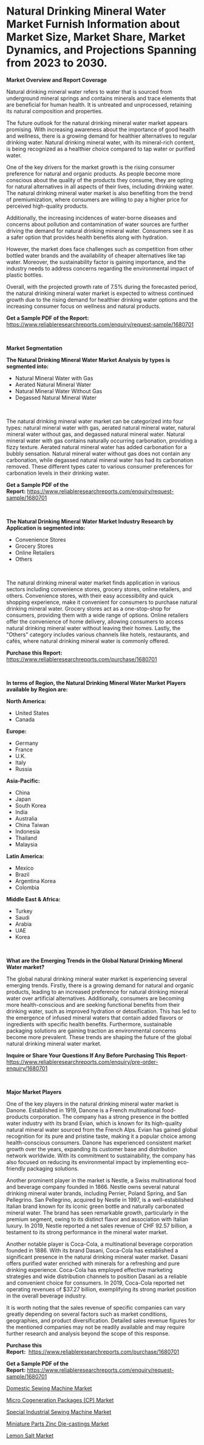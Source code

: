 <p><h1>Natural Drinking Mineral Water Market Furnish Information about Market Size, Market Share, Market Dynamics, and Projections Spanning from 2023 to 2030.</h1></p><p><strong>Market Overview and Report Coverage</strong></p>
<p><p>Natural drinking mineral water refers to water that is sourced from underground mineral springs and contains minerals and trace elements that are beneficial for human health. It is untreated and unprocessed, retaining its natural composition and properties.</p><p>The future outlook for the natural drinking mineral water market appears promising. With increasing awareness about the importance of good health and wellness, there is a growing demand for healthier alternatives to regular drinking water. Natural drinking mineral water, with its mineral-rich content, is being recognized as a healthier choice compared to tap water or purified water.</p><p>One of the key drivers for the market growth is the rising consumer preference for natural and organic products. As people become more conscious about the quality of the products they consume, they are opting for natural alternatives in all aspects of their lives, including drinking water. The natural drinking mineral water market is also benefiting from the trend of premiumization, where consumers are willing to pay a higher price for perceived high-quality products.</p><p>Additionally, the increasing incidences of water-borne diseases and concerns about pollution and contamination of water sources are further driving the demand for natural drinking mineral water. Consumers see it as a safer option that provides health benefits along with hydration.</p><p>However, the market does face challenges such as competition from other bottled water brands and the availability of cheaper alternatives like tap water. Moreover, the sustainability factor is gaining importance, and the industry needs to address concerns regarding the environmental impact of plastic bottles.</p><p>Overall, with the projected growth rate of 7.5% during the forecasted period, the natural drinking mineral water market is expected to witness continued growth due to the rising demand for healthier drinking water options and the increasing consumer focus on wellness and natural products.</p></p>
<p><strong>Get a Sample PDF of the Report:</strong> <a href="https://www.reliableresearchreports.com/enquiry/request-sample/1680701">https://www.reliableresearchreports.com/enquiry/request-sample/1680701</a></p>
<p>&nbsp;</p>
<p><strong>Market Segmentation</strong></p>
<p><strong>The Natural Drinking Mineral Water Market Analysis by types is segmented into:</strong></p>
<p><ul><li>Natural Mineral Water with Gas</li><li>Aerated Natural Mineral Water</li><li>Natural Mineral Water Without Gas</li><li>Degassed Natural Mineral Water</li></ul></p>
<p>&nbsp;</p>
<p><p>The natural drinking mineral water market can be categorized into four types: natural mineral water with gas, aerated natural mineral water, natural mineral water without gas, and degassed natural mineral water. Natural mineral water with gas contains naturally occurring carbonation, providing a fizzy texture. Aerated natural mineral water has added carbonation for a bubbly sensation. Natural mineral water without gas does not contain any carbonation, while degassed natural mineral water has had its carbonation removed. These different types cater to various consumer preferences for carbonation levels in their drinking water.</p></p>
<p><strong>Get a Sample PDF of the Report:</strong>&nbsp;<a href="https://www.reliableresearchreports.com/enquiry/request-sample/1680701">https://www.reliableresearchreports.com/enquiry/request-sample/1680701</a></p>
<p>&nbsp;</p>
<p><strong>The Natural Drinking Mineral Water Market Industry Research by Application is segmented into:</strong></p>
<p><ul><li>Convenience Stores</li><li>Grocery Stores</li><li>Online Retailers</li><li>Others</li></ul></p>
<p>&nbsp;</p>
<p><p>The natural drinking mineral water market finds application in various sectors including convenience stores, grocery stores, online retailers, and others. Convenience stores, with their easy accessibility and quick shopping experience, make it convenient for consumers to purchase natural drinking mineral water. Grocery stores act as a one-stop-shop for consumers, providing them with a wide range of options. Online retailers offer the convenience of home delivery, allowing consumers to access natural drinking mineral water without leaving their homes. Lastly, the "Others" category includes various channels like hotels, restaurants, and cafés, where natural drinking mineral water is commonly offered.</p></p>
<p><strong>Purchase this Report:</strong>&nbsp; <a href="https://www.reliableresearchreports.com/purchase/1680701">https://www.reliableresearchreports.com/purchase/1680701</a></p>
<p>&nbsp;</p>
<p><strong>In terms of Region, the Natural Drinking Mineral Water Market Players available by Region are:</strong></p>
<p>
    <p> <strong> North America: </strong>
        <ul>
            <li>United States</li>
            <li>Canada</li>
        </ul>
        </p> 
    <p> <strong> Europe: </strong>
        <ul>
            <li>Germany</li>
            <li>France</li>
            <li>U.K.</li>
            <li>Italy</li>
            <li>Russia</li>
        </ul>
        </p> 
    <p> <strong> Asia-Pacific: </strong>
        <ul>
            <li>China</li>
            <li>Japan</li>
            <li>South Korea</li>
            <li>India</li>
            <li>Australia</li>
            <li>China Taiwan</li>
            <li>Indonesia</li>
            <li>Thailand</li>
            <li>Malaysia</li>
        </ul>
        </p> 
    <p> <strong> Latin America: </strong>
        <ul>
            <li>Mexico</li>
            <li>Brazil</li>
            <li>Argentina Korea</li>
            <li>Colombia</li>
        </ul>
        </p> 
    <p> <strong> Middle East & Africa: </strong>
        <ul>
            <li>Turkey</li>
            <li>Saudi</li>
            <li>Arabia</li>
            <li>UAE</li>
            <li>Korea</li>
        </ul>
    </p>
    </p>
<p>&nbsp;</p>
<p><strong>What are the Emerging Trends in the Global Natural Drinking Mineral Water market?</strong></p>
<p><p>The global natural drinking mineral water market is experiencing several emerging trends. Firstly, there is a growing demand for natural and organic products, leading to an increased preference for natural drinking mineral water over artificial alternatives. Additionally, consumers are becoming more health-conscious and are seeking functional benefits from their drinking water, such as improved hydration or detoxification. This has led to the emergence of infused mineral waters that contain added flavors or ingredients with specific health benefits. Furthermore, sustainable packaging solutions are gaining traction as environmental concerns become more prevalent. These trends are shaping the future of the global natural drinking mineral water market.</p></p>
<p><strong>Inquire or Share Your Questions If Any Before Purchasing This Report</strong>- <a href="https://www.reliableresearchreports.com/enquiry/pre-order-enquiry/1680701">https://www.reliableresearchreports.com/enquiry/pre-order-enquiry/1680701</a></p>
<p>&nbsp;</p>
<p><strong>Major Market Players</strong></p>
<p><p>One of the key players in the natural drinking mineral water market is Danone. Established in 1919, Danone is a French multinational food-products corporation. The company has a strong presence in the bottled water industry with its brand Evian, which is known for its high-quality natural mineral water sourced from the French Alps. Evian has gained global recognition for its pure and pristine taste, making it a popular choice among health-conscious consumers. Danone has experienced consistent market growth over the years, expanding its customer base and distribution network worldwide. With its commitment to sustainability, the company has also focused on reducing its environmental impact by implementing eco-friendly packaging solutions.</p><p>Another prominent player in the market is Nestle, a Swiss multinational food and beverage company founded in 1866. Nestle owns several natural drinking mineral water brands, including Perrier, Poland Spring, and San Pellegrino. San Pellegrino, acquired by Nestle in 1997, is a well-established Italian brand known for its iconic green bottle and naturally carbonated mineral water. The brand has seen remarkable growth, particularly in the premium segment, owing to its distinct flavor and association with Italian luxury. In 2019, Nestle reported a net sales revenue of CHF 92.57 billion, a testament to its strong performance in the mineral water market.</p><p>Another notable player is Coca-Cola, a multinational beverage corporation founded in 1886. With its brand Dasani, Coca-Cola has established a significant presence in the natural drinking mineral water market. Dasani offers purified water enriched with minerals for a refreshing and pure drinking experience. Coca-Cola has employed effective marketing strategies and wide distribution channels to position Dasani as a reliable and convenient choice for consumers. In 2019, Coca-Cola reported net operating revenues of $37.27 billion, exemplifying its strong market position in the overall beverage industry.</p><p>It is worth noting that the sales revenue of specific companies can vary greatly depending on several factors such as market conditions, geographies, and product diversification. Detailed sales revenue figures for the mentioned companies may not be readily available and may require further research and analysis beyond the scope of this response.</p></p>
<p><strong>Purchase this Report:</strong>&nbsp;&nbsp;<a href="https://www.reliableresearchreports.com/purchase/1680701">https://www.reliableresearchreports.com/purchase/1680701</a></p>
<p></p>
<p><strong>Get a Sample PDF of the Report:</strong>&nbsp;<a href="https://www.reliableresearchreports.com/enquiry/request-sample/1680701">https://www.reliableresearchreports.com/enquiry/request-sample/1680701</a></p>
<p><p><a href="https://github.com/Chiragrp24/Market-Research-Report-List-1/blob/main/domestic-sewing-machine-market.md">Domestic Sewing Machine Market</a></p><p><a href="https://www.linkedin.com/pulse/micro-cogeneration-packages-cp-market-challenges-opportunities-c6wdf/">Micro Cogeneration Packages (CP) Market</a></p><p><a href="https://github.com/YashRP12/Market-Research-Report-List-1/blob/main/special-industrial-sewing-machine-market.md">Special Industrial Sewing Machine Market</a></p><p><a href="https://www.linkedin.com/pulse/miniature-parts-zinc-die-castings-market-size-share-global-cdobc/">Miniature Parts Zinc Die-castings Market</a></p><p><a href="https://medium.com/@sureshrainarp23/lemon-salt-market-size-growth-forecast-2023-2030-f0e71c862999">Lemon Salt Market</a></p></p>
